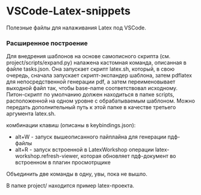 # VSCode-Latex-snippets
Полезные файлы для налаживания Latex под VSCode.

### Расширенное построение
Для внедрения шаблонов на основе самописного скрипта (см. project/scripts/expand.py) налажена кастомная команда, 
описанная в файле tasks.json. Она запускает скрипт latex.sh, который, в свою очередь, сначала запускает скрипт-экспандер шаблона,
затем pdflatex для непосредственной генерации pdf, а затем переименовывает выходной файл так, чтобы base-name соответствовал 
исходному. Питон-скрипт по умолчанию должен находиться в папке scripts, расположенной на одном уровне с обрабатываемым шаблоном. 
Можно передать дополнительный путь к этой папке в качестве третьего аргумента latex.sh.

комбинации клавиш (описаны в keybindings.json):
  - alt+W - запуск вышеописанного пайплайна для генерации пдф-файлы
  - alt+R - запуск встроенной в LatexWorkshop операции latex-workshop.refresh-viewer, которая
    обновляет пдф-документ во встроенном в плагин просмотрщике
    
Объединить две команды в одну, увы, пока не вышло.

В папке project/ находится пример latex-проекта.
